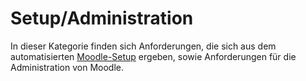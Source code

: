 # Setup/Administration

In dieser Kategorie finden sich Anforderungen, die sich aus dem automatisierten 
[Moodle-Setup](https://github.com/ProjektAdLer/moodle-docker) ergeben, sowie Anforderungen für die Administration von 
Moodle.